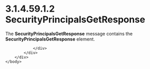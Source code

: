 <html dir="LTR" xmlns:mshelp="http://msdn.microsoft.com/mshelp" xmlns:ddue="http://ddue.schemas.microsoft.com/authoring/2003/5" xmlns:xlink="http://www.w3.org/1999/xlink" xmlns:tool="http://www.microsoft.com/tooltip">
    <head>
        <meta http-equiv="Content-Type" content="text/html; CHARSET=utf-8"></meta>
        <meta name="save" content="history"></meta>
        <title>3.1.4.59.1.2 SecurityPrincipalsGetResponse</title>
        <xml>
            <mshelp:toctitle title="3.1.4.59.1.2 SecurityPrincipalsGetResponse"></mshelp:toctitle>
            <mshelp:rltitle title="[MS-SSMDSWS-15]: SecurityPrincipalsGetResponse"></mshelp:rltitle>
            <mshelp:keyword index="A" term="721fd738-78bc-4dbf-bfd8-62d3cf63f9f6"></mshelp:keyword>
            <mshelp:attr name="DCSext.ContentType" value="open specification"></mshelp:attr>
            <mshelp:attr name="AssetID" value="721fd738-78bc-4dbf-bfd8-62d3cf63f9f6"></mshelp:attr>
            <mshelp:attr name="TopicType" value="kbRef"></mshelp:attr>
            <mshelp:attr name="DCSext.Title" value="[MS-SSMDSWS-15]: SecurityPrincipalsGetResponse" />
        </xml>
    </head>
    <body>
        <div id="header">
            <h1 class="heading">3.1.4.59.1.2 SecurityPrincipalsGetResponse</h1>
        </div>
        <div id="mainSection">
            <div id="mainBody">
                <div id="allHistory" class="saveHistory"></div>
                <div id="sectionSection0" class="section" name="collapseableSection">
                    

<p>The <b>SecurityPrincipalsGetResponse</b> message contains
the <b>SecurityPrincipalsGetResponse</b> element.</p>


                </div>
            </div>
        </div>
    </body>
</html>